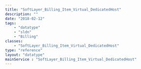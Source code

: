 ```yaml
---
title: "SoftLayer_Billing_Item_Virtual_DedicatedHost"
description: ""
date: "2018-02-12"
tags:
    - "datatype"
    - "sldn"
    - "Billing"
classes:
    - "SoftLayer_Billing_Item_Virtual_DedicatedHost"
type: "reference"
layout: "datatype"
mainService : "SoftLayer_Billing_Item_Virtual_DedicatedHost"
---
```

